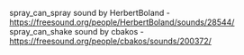 spray_can_spray sound by HerbertBoland - https://freesound.org/people/HerbertBoland/sounds/28544/
spray_can_shake sound by cbakos - https://freesound.org/people/cbakos/sounds/200372/